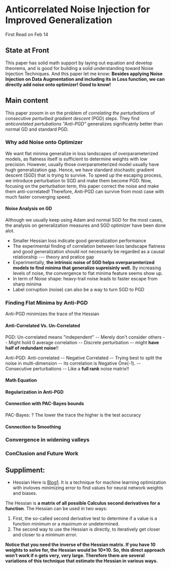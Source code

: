 # Anticorrelated Noise Injection for Improved Generalization
First Read on Feb 14


## State at Front
This paper has solid math support by laying out equation and develop theorems, and is good for building a solid understanding toward Noise Injection Techniques. And this paper let me know: **Besides applying Noise Injection on Data Augmentation and including its in Loss function, we can directly add noise onto optimizer! Good to know!**

## Main content
This paper zooom in on the problem of *correlating the perturbations* of consecutive *perturbed gradient descent* (PGD) steps. They find *anticorelated pertubations "Anti-PGD"* generalizes significatnly better than normal GD and standard PGD.

### Why add Noise onto Optimizer
We want flat minima generalize in loss landscapes of overparameterized models, as flatness itself is sufficient to determine weights with low precision. However, usually those overparameterized model usually have hugh generalization gap. Hence, we have standard stochastic gradient descent (SGD) that is trying to survive. To speed up the escaping process, we introduce perturbation to SGD and make them become PGD. Now, focusing on the perturbation term, this paper correct the noise and make them anti-correlated! Therefore, Anti-PGD can survive from most case with much faster converging speed.

#### Noise Analysis on GD
Although we usually keep using Adam and normal SGD for the most cases, the analysis on generalization measures and SGD optimizer have been done alot.
* Smaller Hessian loss indicate good generalization  performance
* The experimental finding of correlation between loss landscape flatness and good generalization should not necessarily be regarded as a causal relationship ---  theory and pratice gap
* Experimentally, **the intrinsic noise of SGD helps overparamterized models to find minima that generalize supreisinly well.** By increasing levels of noise, the convergence to flat minima feature seems show up.
* In term of Noise shape: heavy-trail noise leads to faster escape from sharp minima
* Label corruption (noise) can also be a way to turn SGD to PGD

### Finding Flat Minima by Anti-PGD
Anti-PGD minimizes the trace of the Hessian

#### Anti-Correlated Vs. Un-Correlated
PGD: Un-correlated means "independent" -- Merely don't consider others -- Might hold 0 average correlation -- Discrete perturbation -- might **have half of redundant noise**!!    

Anti-PGD: Anti-correlated -- Negative Correlated --  Trying best to split the noise in multi-dimension -- its correlation is Negative One(-1). -- Consecutive perturbations -- Like a **full rank** noise matrix!! 

#### Math Equation

#### Regularization in Anti-PGD

#### Connection with PAC-Bayes bounds
PAC-Bayes: ?
The lower the trace the higher is the test accuracy
#### Connection to Smoothing

### Convergence in widening valleys

### ConClusion and Future Work



## Suppliment:
* Hessian 
Here is [Blog1](https://jamesmccaffrey.wordpress.com/2017/08/03/the-hessian-and-machine-learning/). It is a technique for machine learning optimization with invloves minimizing error to find values for neural network weights and biases.

The Hessian is **a matrix of all possible Calculus second derivatives for a function**. The Hessian can be used in two ways:
1. First, the so-called second derivative test to determine if a value is a function minimum or a maximum or undetermined. 
2. The second way to use the Hessian is directly, to iteratively get closer and closer to a minimum error.

**Notice that you need the inverse of the Hessian matrix. If you have 10 weights to solve for, the Hessian would be 10×10. So, this direct approach won’t work if n gets very, very large. Therefore there are several variations of this technique that estimate the Hessian in various ways.**

